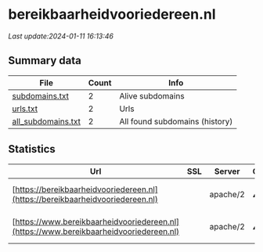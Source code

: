 # bereikbaarheidvooriedereen.nl
*Last update:2024-01-11 16:13:46*
## Summary data
| File       | Count | Info |
|------------|-------|------|
|[subdomains.txt](/data/bereikbaarheidvooriedereen/subdomains.txt)|2|Alive subdomains|
|[urls.txt](/data/bereikbaarheidvooriedereen/urls.txt)|2|Urls|
|[all_subdomains.txt](/data/bereikbaarheidvooriedereen/all_subdomains.txt)|2|All found subdomains (history)|
## Statistics
| Url | SSL | Server | Cookie | HSTS | CSP | XFO | XXP | RP | Tech |
|------------|-------|------|------|------|------|------|------|------|------|
|[https://bereikbaarheidvooriedereen.nl](https://bereikbaarheidvooriedereen.nl)| |apache/2|:warning: |:white_check_mark: |:warning: |:white_check_mark: |:white_check_mark: |:white_check_mark: |Apache HTTP Server:2...|
|[https://www.bereikbaarheidvooriedereen.nl](https://www.bereikbaarheidvooriedereen.nl)| |apache/2|:warning: |:white_check_mark: |:warning: |:white_check_mark: |:white_check_mark: |:white_check_mark: |Apache HTTP Server:2...|